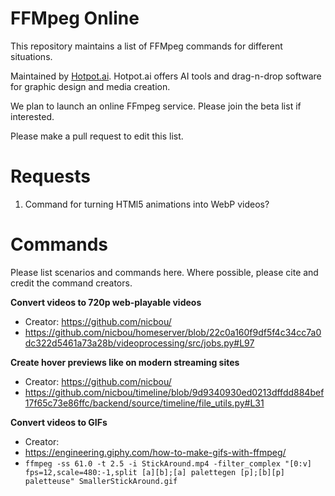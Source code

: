 # FFMpeg Online
This repository maintains a list of FFMpeg commands for different situations.

Maintained by <a href="https://hotpot.ai?s=ffmpeg-online">Hotpot.ai</a>. Hotpot.ai offers AI tools and drag-n-drop software for graphic design and media creation.

We plan to launch an online FFmpeg service. Please join the beta list if interested.

Please make a pull request to edit this list.

# Requests
1. Command for turning HTMl5 animations into WebP videos?

# Commands
Please list scenarios and commands here. Where possible, please cite and credit the command creators.

**Convert videos to 720p web-playable videos**
* Creator: https://github.com/nicbou/
* https://github.com/nicbou/homeserver/blob/22c0a160f9df5f4c34cc7a0dc322d5461a73a28b/videoprocessing/src/jobs.py#L97

**Create hover previews like on modern streaming sites**
* Creator: https://github.com/nicbou/
* https://github.com/nicbou/timeline/blob/9d9340930ed0213dffdd884bef17f65c73e86ffc/backend/source/timeline/file_utils.py#L31

**Convert videos to GIFs**
* Creator:
* https://engineering.giphy.com/how-to-make-gifs-with-ffmpeg/
* `ffmpeg -ss 61.0 -t 2.5 -i StickAround.mp4 -filter_complex "[0:v] fps=12,scale=480:-1,split [a][b];[a] palettegen [p];[b][p] paletteuse" SmallerStickAround.gif`
